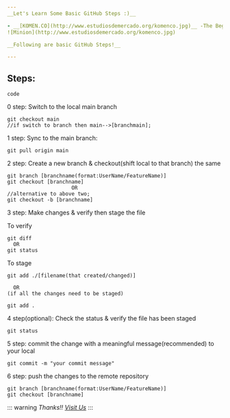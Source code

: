 ```yaml
---
__Let's Learn Some Basic GitHub Steps :)__

- __[KOMEN.CO](http://www.estudiosdemercado.org/komenco.jpg)__ -The Beginning of your Journey
![Minion](http://www.estudiosdemercado.org/komenco.jpg)

__Following are basic GitHub Steps!__

---
```

## Steps:
`code`

 0 step: Switch to the local main branch

    git checkout main
    //if switch to branch then main-->[branchmain];


1 step: Sync to the main branch:
```
git pull origin main
```

2 step: Create a new branch & checkout(shift local to that branch) the same

``` 
git branch [branchname(format:UserName/FeatureName)]
git checkout [branchname]
                     OR
//alternative to above two;
git checkout -b [branchname]
```


3 step: Make changes & verify then stage the file
 
To verify
``` 
git diff
  OR
git status
``` 
To stage
``` 
git add ./[filename(that created/changed)]

  OR
(if all the changes need to be staged)

git add . 
```

4 step(optional): Check the status & verify the file has been staged

``` 
git status
```

5 step: commit the change with a meaningful message(recommended) to your local

``` 
git commit -m "your commit message"
```
6 step: push the changes to the remote repository

``` 
git branch [branchname(format:UserName/FeatureName)]
git checkout [branchname]
```

::: warning
*Thanks!!  [Visit Us](https://www.komen.co.in/)*
:::
